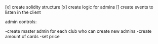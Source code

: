 [x] create solidity structure
[x] create logic for admins
[] create events to listen in the client


admin controls:

-create master admin for each club who can create new admins
-create amount of cards
-set price
